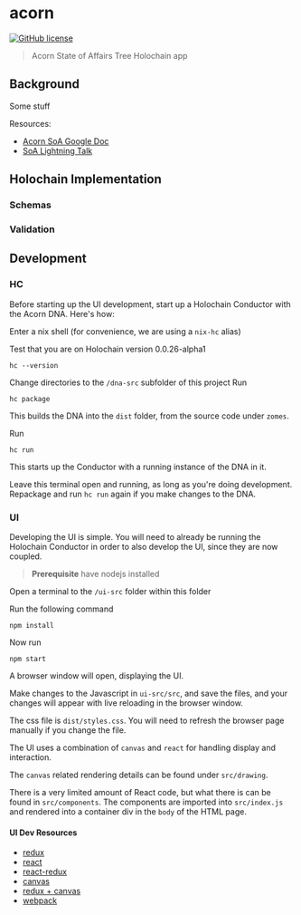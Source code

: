 # acorn

[![GitHub license](https://img.shields.io/github/license/h-be/acorn.svg)](https://github.com/h-be/acorn/blob/master/LICENSE.txt)

> Acorn State of Affairs Tree Holochain app

## Background

Some stuff

Resources:
* [Acorn SoA Google Doc](https://docs.google.com/document/d/1VTne9BmrQgAgUV873pVm1yP2l--IMEGawfqnf5tpBaQ)
* [SoA Lightning Talk](https://www.youtube.com/embed/-z47R9wN5SQ?start=53&end=650&autoplay=1)

## Holochain Implementation

### Schemas

### Validation

## Development

### HC

Before starting up the UI development, start up a Holochain Conductor with the Acorn DNA. Here's how:

Enter a nix shell (for convenience, we are using a `nix-hc` alias)

Test that you are on Holochain version 0.0.26-alpha1
```
hc --version
```

Change directories to the `/dna-src` subfolder of this project
Run
```
hc package
```
This builds the DNA into the `dist` folder, from the source code under `zomes`.

Run
```
hc run
```
This starts up the Conductor with a running instance of the DNA in it.

Leave this terminal open and running, as long as you're doing development. Repackage and run `hc run` again if you make changes to the DNA.

### UI

Developing the UI is simple. You will need to already be running the Holochain Conductor in
order to also develop the UI, since they are now coupled.

> **Prerequisite** have nodejs installed

Open a terminal to the `/ui-src` folder within this folder

Run the following command
```
npm install
```

Now run
```
npm start
```

A browser window will open, displaying the UI.

Make changes to the Javascript in `ui-src/src`, and save the files, and your
changes will appear with live reloading in the browser window.

The css file is `dist/styles.css`. You will need to refresh the browser page manually if you change the file.

The UI uses a combination of `canvas` and `react` for handling display and interaction.

The `canvas` related rendering details can be found under `src/drawing`.

There is a very limited amount of React code, but what there is can be found in `src/components`. The components are imported
into `src/index.js` and rendered into a container div in the `body` of the HTML page.

####  UI Dev Resources

- [redux](https://redux.js.org/introduction/getting-started)
- [react](https://reactjs.org/docs/getting-started.html)
- [react-redux](https://react-redux.js.org/introduction/quick-start)
- [canvas](https://developer.mozilla.org/en-US/docs/Web/API/Canvas_API)
- [redux + canvas](https://medium.com/@peterxjang/a-functional-canvas-approach-with-redux-ce59a369241b)
- [webpack](https://webpack.js.org/guides/getting-started/)

